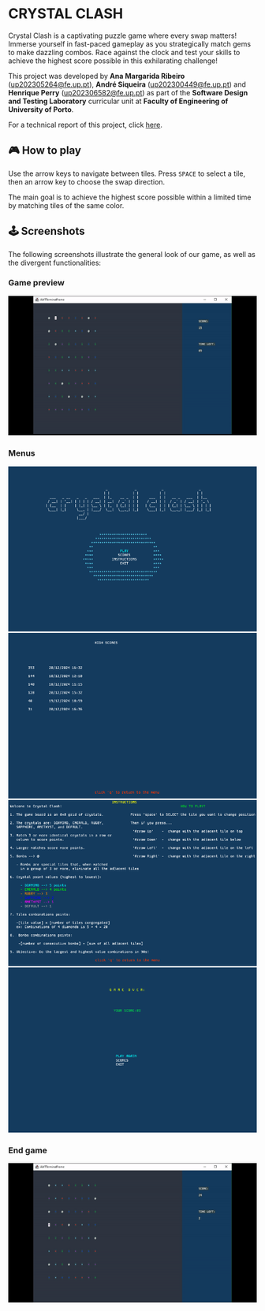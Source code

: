# CRYSTAL CLASH

Crystal Clash is a captivating puzzle game where every swap matters! Immerse yourself in fast-paced gameplay as you strategically match gems to make dazzling combos. Race against the clock and test your skills to achieve the highest score possible in this exhilarating challenge!

This project was developed by **Ana Margarida Ribeiro** ([up202305264@fe.up.pt](mailto:up202305264@fe.up.pt)), **André Siqueira** ([up202300449@fe.up.pt](mailto:up202300449@fe.up.pt)) and **Henrique Perry** ([up202306582@fe.up.pt](mailto:up202306582@fe.up.pt)) as part of the **Software Design and Testing Laboratory** curricular unit at **Faculty of Engineering of University of Porto**.

For a technical report of this project, click [here](./docs/README.md).

## 🎮 How to play

Use the arrow keys to navigate between tiles. Press `SPACE` to select a tile, then an arrow key to choose the swap direction.

The main goal is to achieve the highest score possible within a limited time by matching tiles of the same color.

## 🕹️ Screenshots

The following screenshots illustrate the general look of our game, as well as the divergent functionalities:

### Game preview

![A preview of the game's appearance](./docs/gifs/game.gif)

### Menus

![A preview of the game's main menu](./docs/gifs/menu.gif)
![A preview of the game's high scores menu](./docs/images/scores.png)
![A preview of the game's menu](./docs/images/instructions.png)
![A preview of the game's menu](./docs/images/gameOver.png)

### End game

![A preview of the game over's menu](./docs/gifs/endgame.gif)